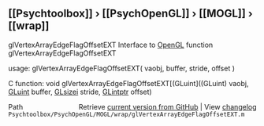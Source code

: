 ## [[Psychtoolbox]] &#8250; [[PsychOpenGL]] &#8250; [[MOGL]] &#8250; [[wrap]]

glVertexArrayEdgeFlagOffsetEXT  Interface to [OpenGL](OpenGL) function glVertexArrayEdgeFlagOffsetEXT  
  
usage:  glVertexArrayEdgeFlagOffsetEXT( vaobj, buffer, stride, offset )  
  
C function:  void glVertexArrayEdgeFlagOffsetEXT[(GLuint]((GLuint) vaobj, [GLuint](GLuint) buffer, [GLsizei](GLsizei) stride, [GLintptr](GLintptr) offset)  




<div class="code_header" style="text-align:right;">
  <span style="float:left;">Path&nbsp;&nbsp;</span> <span class="counter">Retrieve <a href=
  "https://raw.github.com/Psychtoolbox-3/Psychtoolbox-3/beta/Psychtoolbox/PsychOpenGL/MOGL/wrap/glVertexArrayEdgeFlagOffsetEXT.m">current version from GitHub</a> | View <a href=
  "https://github.com/Psychtoolbox-3/Psychtoolbox-3/commits/beta/Psychtoolbox/PsychOpenGL/MOGL/wrap/glVertexArrayEdgeFlagOffsetEXT.m">changelog</a></span>
</div>
<div class="code">
  <code>Psychtoolbox/PsychOpenGL/MOGL/wrap/glVertexArrayEdgeFlagOffsetEXT.m</code>
</div>

